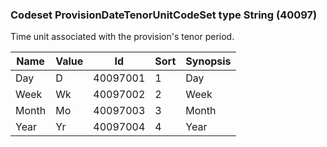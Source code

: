 ### Codeset ProvisionDateTenorUnitCodeSet type String (40097)

Time unit associated with the provision's tenor period.

| Name  | Value | Id       | Sort | Synopsis |
|-------|-------|----------|------|----------|
| Day   | D     | 40097001 | 1    | Day      |
| Week  | Wk    | 40097002 | 2    | Week     |
| Month | Mo    | 40097003 | 3    | Month    |
| Year  | Yr    | 40097004 | 4    | Year     |

